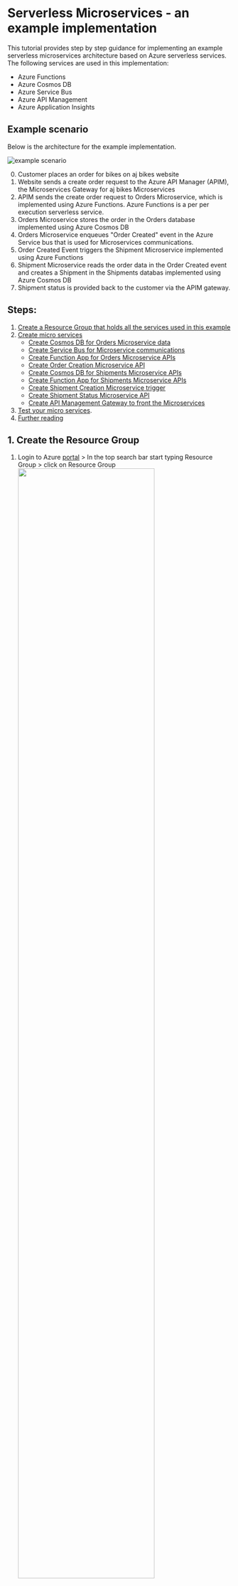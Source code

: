 # <a name="home"> Serverless Microservices - an example implementation

This tutorial provides step by step guidance for implementing an example serverless microservices architecture based on Azure serverless services. The following services are used in this implementation:
- Azure Functions
- Azure Cosmos DB
- Azure Service Bus
- Azure API Management
- Azure Application Insights

## Example scenario

Below is the architecture for the example implementation. 

![example scenario](./images/aj-bikes-architecture.jpg)

0. Customer places an order for bikes on aj bikes website
1. Website sends a create order request to the Azure API Manager (APIM), the Microservices Gateway for aj bikes Microservices
2. APIM sends the create order request to Orders Microservice, which is implemented using Azure Functions. Azure Functions is a per per execution serverless service.
3. Orders Microservice stores the order in the Orders database implemented using Azure Cosmos DB 
4. Orders Microservice enqueues "Order Created" event in the Azure Service bus that is used for Microservices communications. 
5. Order Created Event triggers the Shipment Microservice implemented using Azure Functions
6. Shipment Microservice reads the order data in the Order Created event and creates a Shipment in the Shipments databas implemented using Azure Cosmos DB     
7. Shipment status is provided back to the customer via the APIM gateway.

## Steps:
1. [Create a Resource Group that holds all the services used in this example](#u1)  
2. [Create micro services](#u2)
   - [Create Cosmos DB for Orders Microservice data](#u2a)
   - [Create Service Bus for Microservice communications](#u2b)
   - [Create Function App for Orders Microservice APIs](#u2c)
   - [Create Order Creation Microservice API](#u2d)
   - [Create Cosmos DB for Shipments Microservice APIs](#u2e)
   - [Create Function App for Shipments Microservice APIs](#u2f)
   - [Create Shipment Creation Microservice trigger](#u2g)
   - [Create Shipment Status Microservice API](#u2h)
   - [Create API Management Gateway to front the Microservices](#u2i)
3. [Test your micro services](#u3). 
4. [Further reading](#u4) 

## <a name="u1"> 1. Create the Resource Group

   1. Login to Azure [portal][1] > In the top search bar start typing Resource Group > click on Resource Group
      <img src="./images/rg-create-1.jpeg" width="80%" height="80%" />
     
      
   2. Click on the + Create  at the top left corner
      
      <img src="./images/rg-create-2.jpeg" width="80%" height="80%" />
         
      
   3. Select the subscription you want to use from the drop down > provide the resource group name > Select the region of your choice > click review and create  
   
      <img src="./images/rg-create-3.jpeg" width="50%" height="50%" />
  
         
   4. Click Create.Resource group should be created momentarily. 
   
      <img src="./images/rg-create-4.jpeg" width="50%" height="50%" />
   
[home](#home)                                                                                                           
    
## <a name="u2"> 2. Create micro services

### <a name="u2a"> 2a. Create Cosmos DB for Order Microservice data
   
   1. Login to Azure [portal][1] > In the top search bar start typing Cosmos DB > Select Azure Cosmos DB
      
      <img src="./images/cosmosdb-create-1.jpeg" width="80%" height="50%" />
    
   
   2. Click on the + Create  at the top left corner
      
      <img src="./images/cosmosdb-create-2.jpeg" width="80%" height="50%" />
      
      
   3. Select the Core(SQL) API option  
   
      <img src="./images/cosmosdb-create-3.jpeg" width="50%" height="50%" />
  
         
   4. Provide the required values:
        
      In the default _Basics_ tab, provide the following values:
   
      _Resource Group:_ Select the resource group you created earlier.
   
      _Account Name:_ Enter a globally unique account name:_ajbikes-orders-db_
   
      _Location_: Select a location of your choice
   
      _Capacity mode_: Serverless
   
      <img src="./images/cosmosdb-create-4a.jpeg" width="50%" height="50%" />
         
     
      Click "Backup Policy" tab at the top and slect "Locally-redundant backup storage" for Backup storage redundancy
         
      <img src="./images/cosmosdb-create-4b.jpeg" width="50%" height="50%" />
   
   5. Click Review + Create > Create. Your Cosmos DB account should be created in a few minutes  
     
   6. Once the creation is complete, Go to your resource group and select the Cosmos DB that you just created
      
      Click Data Explorer in the left menu > Click New Container (top left) > Provide the following values:
   
      _Datebase id_: Select _Create new_ > provide a name like _ajbikes-orders-db_
   
      _Container id_: provide a name like _ajbikes-orders-container_
   
      _Partition key_: /id
   
      Leave the rest of the defaults and click OK. 
      
      <img src="./images/cosmosdb-create-6.jpeg" width="50%" height="50%" />
      
      After the container creation you should see an empty container like this:
     
      <img src="./images/cosmosdb-create-7.jpeg" width="50%" height="50%" />

[home](#home)

### <a name="u2b"> 2b. Create Service Bus for Microservice communications
   
   1. Login to Azure [portal][1] > In the top search bar start typing Service Bus > Select Service Bus
              
   
   2. Click on the + Create  at the top left corner
     
        
   3. Provide the required values:
       
      _Resource Group:_ Select the resource group you created earlier.
   
      _Namespace name:_ Enter a globally unique name:ajbikes
   
      _Location_: Select a location of your choice
   
      _Pricing toer_: Standard
   
      Leave other defaults and click Review + Create 
   
      <img src="./images/servicebus-create-1.jpeg" width="50%" height="50%" />
   
    
   4. Click Create. Your Service Bus will be created in a minute or so
   
   5. Go to your Service Bus and click on Queues in the left menu > Click +Queue at the top left
      
      Enter ajbikes-microservice-messsaging in the name field. Accept other defaults and click Create.
      
      <img src="./images/servicebus-create-2.jpeg" width="50%" height="50%" />
      
      Queue will be created in a few seconds.
   
   
### <a name="u2c"> 2c. Create Function App for Orders Microservice APIs
   
   1. Login to Azure [portal][1] > In the top search bar start typing Function App > Select Function App
      
      <img src="./images/function-create-1.jpeg" width="80%" height="50%" />
    
   
   2. Click on the + Create  at the top left corner
     
        
   3. Provide the required values:
       
      _Resource Group:_ Select the resource group you created earlier.
   
      _Function App name:_ Enter a globally unique name:_ajbikes-orders-microservice_
   
      _Location_: Select a location of your choice
   
      _Runtime stack_: Node.js
   
      Leave other defaults and click Review + Create 
   
      <img src="./images/function-create-3.jpeg" width="50%" height="50%" />
   
    
   4. Click Create. Your function will be created in a minute or so

   
[home](#home)
   
### <a name="u2d"> 2d. Create Order Creation Microservice
   
   1. In the top search bar start typing Function App > Select Function App
      
      Click Functions >Functions in the left menu > click Create at the top left corner
      
      <img src="./images/order-func-create-1.jpeg" width="80%" height="50%" />
    
   
   2. Select Http trigger > Change the function name to CreateOrder. 
      
      Make sure Development environment is selected to _Develop in portal_
      
      Click Create. This will create the function and open the CreateOrder function page.
   
      <img src="./images/order-func-create-2.jpeg" width="80%" height="50%" />
      
   3. __Add bindings__: Before we add the Create Order code, we will first bind this function to Orders Cosmos DB, so that this function can read from and write data to Orders Cosmos DB. We will also create an output binding to the Service Bus Message queue that we created earlier, so that the Order microservice can communicate with the Shipment microservice via service bus.
      
      Click on Integration in left menu. This will open up the Integration page. You will see a pictorial view of the Trigger, Input bindings and Output bindings. 
      
      <img src="./images/order-func-create-3.jpeg" width="80%" height="50%" />
   
      __3a.Click Inputs > Add input__
      
      -  Select Azure Cosmos DB from the Binding Type drop down.
      
      -  Click on New under the Cosmos DB account connection drop down > select Azure Cosmos DB Account radio button 
     
      -  Select the ajbikes-orders-db Cosmos database you created earlier > Click OK
      
         <img src="./images/order-func-create-5.jpeg" width="80%" height="50%" />
      
      -  Provide the following values and click OK:  
      
         -  Document parameter name: order
   
         -  Database name: ajbikes-orders-db (name of the orders cosmos db you created earlier)
   
         -  Collection name: ajbikes-orders-container (name of the container you created earlier)
   
         -  Document ID : {id}
   
         -  Partition key : {id}
      
         <img src="./images/order-func-create-6.jpeg" width="80%" height="50%" />
   
      __3b.Click Outputs > Add Outputs__ 
      
      -  Provide the following values and click OK:
   
         -  Binding type : Azure Cosmos DB.
   
         -  Cosmos DB account connection: this will be prepopulated to the connection you created in the earlier step. Leave it as is
   
         -  Document parameter name : neworder
   
         -  Datebase name: ajbikes-orders-db
   
         -  Collection name: ajbikes-orders-container
   
         -  partition key: /id
      
         <img src="./images/order-func-create-7.jpeg" width="80%" height="50%" />
   
      __3c.Click Outputs > Add Outputs__
      
      -  Provide the following values and click OK:
   
         -  Binding type : Azure Service Bus.
   
         -  Message type : Service Bus Queue
   
         -  Service Bus connection: Click New >  Service Bus Connection: ajbikes service bus you created earlier. Leave other defaults and click OK.
   
         -  Message paramter name : leave the default (outputSbMsg)
   
         -  Queue name : ajbikes-microservice-messsaging ( service bus queue that you created earlier)
      
         Your output binding should look like this after it is created: 
   
         <img src="./images/order-func-create-8.jpeg" width="80%" height="50%" />
     
      
        
   4. __Add Code to CreateOrder function__:
   
   -  Go to CreateOrder function that you created earlier and  click on Code+Test in the left menu
   
   -  Make sure index.js is seleted in the drop down. 
   
   -  Replace the entire code with the code in [src/create_order.js][2] and click save
      
      <img src="./images/order-func-create-8.jpeg" width="80%" height="50%" />
      
   
    
   4. Click Create. Your function will be created in a minute or so
      
      <img src="./images/function-create-3.jpeg" width="50%" height="50%" />
   
   5. Click Create. Your function will be created in a minute or so
      
      <img src="./images/function-create-3.jpeg" width="50%" height="50%" />

[home](#home)
   
### <a name="u2e"> 2d. Create Cosmos DB for Shipments Microservice data
   
   Repeat the same steps you used in section [2a](#u2a)
 
### <a name="u2e"> 2f. Create Function App for Shipments Microservice APIs
   
   Repeat the same steps you used in section [2b](#u2b)  
   
### <a name="u2g"> 2g. Create Shipment Creation Microservice

[home](#home)
### <a name="u2h"> 2h. Create Shipment Status Microservice

[home](#home)

        
   
### <a name="u2i"> 2i. Create API Management Gateway to front the Microservices
 
[home](#home)
## <a name="u3"> 3. Test your micro services
   
   Follow the steps under **Run the sample** section in the [Azure DevOps OAuth sample app documentation][6] on github to obtain access and refresh tokens. Securely save these values. **You should keep these values secret.** 
[home](#home)
## <a name="u4"> 4. Further reading
   
   OAuth access tokens have an expiry time. Follow the steps [here][7] to get a new token before your access token expires. This tutorial shows how to refresh your token using Postman, however you will typically automate this in your application code.

**Next:** [Invoke Azure DevOps REST API with access token to create work items in Azure DevOps Boards.][8]

[Go to beginning of this tutorial][8]











[1]:https://portal.azure.com
[2]:https://github.com/aj3705/serverless-microservices/blob/main/src/orders/create_order.js



